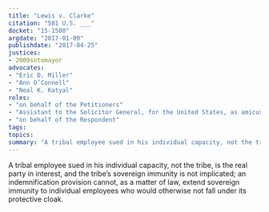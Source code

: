```yaml
---
title: "Lewis v. Clarke"
citation: "581 U.S. ___"
docket: "15-1500"
argdate: "2017-01-09"
publishdate: "2017-04-25"
justices:
- 2009sotomayor
advocates:
- "Eric D. Miller"
- "Ann O’Connell"
- "Neal K. Katyal"
roles:
- "on behalf of the Petitioners"
- "Assistant to the Solicitor General, for the United States, as amicus curiae, supporting reversal"
- "on behalf of the Respondent"
tags:
topics:
summary: "A tribal employee sued in his individual capacity, not the tribe, is the real party in interest, and the tribe’s sovereign immunity is not implicated; an indemnification provision cannot, as a matter of law, extend sovereign immunity to individual employees who would otherwise not fall under its protective cloak."
---
```

A tribal employee sued in his individual capacity, not the tribe, is the real party in interest, and the tribe’s sovereign immunity is not implicated; an indemnification provision cannot, as a matter of law, extend sovereign immunity to individual employees who would otherwise not fall under its protective cloak.

